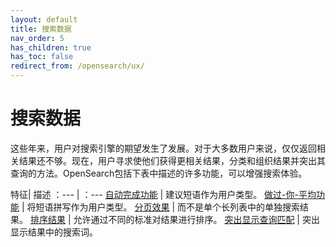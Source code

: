 ```yaml
---
layout: default
title: 搜索数据
nav_order: 5
has_children: true
has_toc: false
redirect_from: /opensearch/ux/
---
```


# 搜索数据

这些年来，用户对搜索引擎的期望发生了发展。对于大多数用户来说，仅仅返回相关结果还不够。现在，用户寻求使他们获得更相关结果，分类和组织结果并突出其查询的方法。OpenSearch包括下表中描述的许多功能，可以增强搜索体验。

特征| 描述
：--- | ：---
[自动完成功能]({{site.url}}{{site.baseurl}}/opensearch/search/autocomplete/) | 建议短语作为用户类型。
[做过-你-平均功能]({{site.url}}{{site.baseurl}}/opensearch/search/did-you-mean/) | 将短语拼写作为用户类型。
[分页效果]({{site.url}}{{site.baseurl}}/opensearch/search/paginate/) | 而不是单个长列表中的单独搜索结果。
[排序结果]({{site.url}}{{site.baseurl}}/opensearch/search/sort/) | 允许通过不同的标准对结果进行排序。
[突出显示查询匹配]({{site.url}}{{site.baseurl}}/opensearch/search/highlight/) | 突出显示结果中的搜索词。

